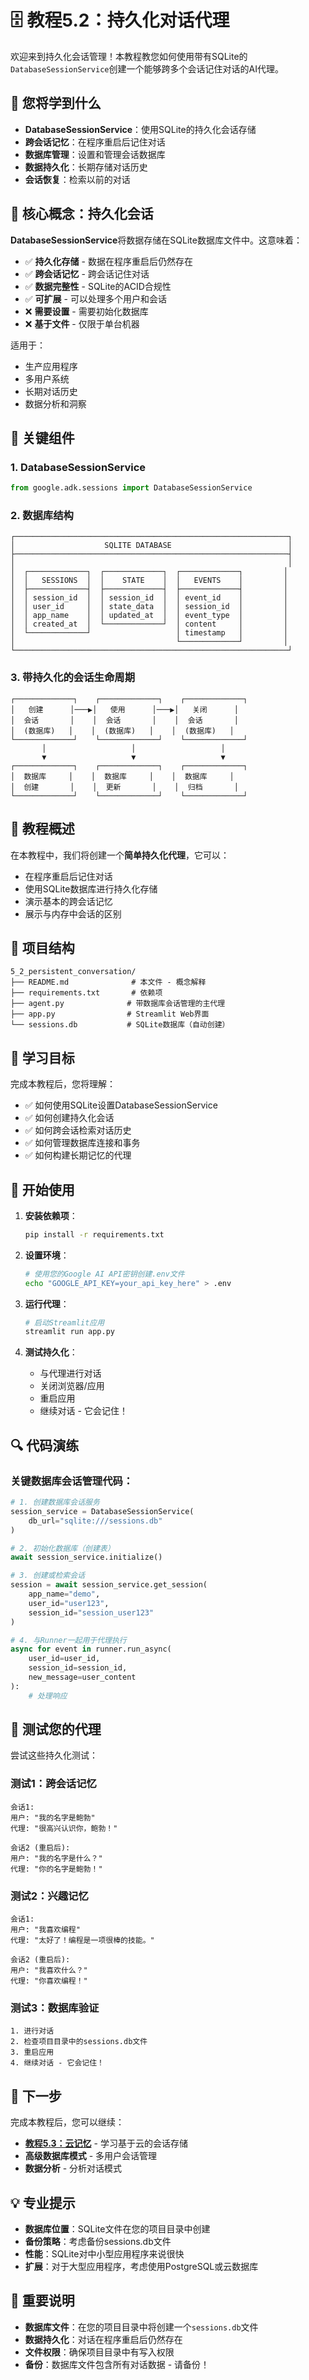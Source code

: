 # 🗄️ 教程5.2：持久化对话代理

欢迎来到持久化会话管理！本教程教您如何使用带有SQLite的`DatabaseSessionService`创建一个能够跨多个会话记住对话的AI代理。

## 🎯 您将学到什么

- **DatabaseSessionService**：使用SQLite的持久化会话存储
- **跨会话记忆**：在程序重启后记住对话
- **数据库管理**：设置和管理会话数据库
- **数据持久化**：长期存储对话历史
- **会话恢复**：检索以前的对话

## 🧠 核心概念：持久化会话

**DatabaseSessionService**将数据存储在SQLite数据库文件中。这意味着：
- ✅ **持久化存储** - 数据在程序重启后仍然存在
- ✅ **跨会话记忆** - 跨会话记住对话
- ✅ **数据完整性** - SQLite的ACID合规性
- ✅ **可扩展** - 可以处理多个用户和会话
- ❌ **需要设置** - 需要初始化数据库
- ❌ **基于文件** - 仅限于单台机器

适用于：
- 生产应用程序
- 多用户系统
- 长期对话历史
- 数据分析和洞察

## 🔧 关键组件

### 1. **DatabaseSessionService**
```python
from google.adk.sessions import DatabaseSessionService
```

### 2. **数据库结构**
```
┌─────────────────────────────────────────────────────────────┐
│                    SQLITE DATABASE                          │
├─────────────────────────────────────────────────────────────┤
│                                                             │
│  ┌─────────────┐  ┌─────────────┐  ┌─────────────┐         │
│  │   SESSIONS  │  │    STATE    │  │   EVENTS    │         │
│  ├─────────────┤  ├─────────────┤  ├─────────────┤         │
│  │ session_id  │  │ session_id  │  │ event_id    │         │
│  │ user_id     │  │ state_data  │  │ session_id  │         │
│  │ app_name    │  │ updated_at  │  │ event_type  │         │
│  │ created_at  │  └─────────────┘  │ content     │         │
│  └─────────────┘                   │ timestamp   │         │
│                                    └─────────────┘         │
└─────────────────────────────────────────────────────────────┘
```

### 3. **带持久化的会话生命周期**
```
┌─────────────┐    ┌─────────────┐    ┌─────────────┐
│   创建      │───▶│   使用      │───▶│   关闭      │
│  会话       │    │  会话       │    │  会话       │
│  (数据库)   │    │  (数据库)   │    │  (数据库)   │
└─────────────┘    └─────────────┘    └─────────────┘
       │                   │                   │
       ▼                   ▼                   ▼
┌─────────────┐    ┌─────────────┐    ┌─────────────┐
│  数据库     │    │  数据库     │    │  数据库     │
│  创建       │    │  更新       │    │  归档       │
└─────────────┘    └─────────────┘    └─────────────┘
```

## 🚀 教程概述

在本教程中，我们将创建一个**简单持久化代理**，它可以：
- 在程序重启后记住对话
- 使用SQLite数据库进行持久化存储
- 演示基本的跨会话记忆
- 展示与内存中会话的区别

## 📁 项目结构

```
5_2_persistent_conversation/
├── README.md              # 本文件 - 概念解释
├── requirements.txt       # 依赖项
├── agent.py              # 带数据库会话管理的主代理
├── app.py                # Streamlit Web界面
└── sessions.db           # SQLite数据库（自动创建）
```

## 🎯 学习目标

完成本教程后，您将理解：
- ✅ 如何使用SQLite设置DatabaseSessionService
- ✅ 如何创建持久化会话
- ✅ 如何跨会话检索对话历史
- ✅ 如何管理数据库连接和事务
- ✅ 如何构建长期记忆的代理

## 🚀 开始使用

1. **安装依赖项**：
   ```bash
   pip install -r requirements.txt
   ```

2. **设置环境**：
   ```bash
   # 使用您的Google AI API密钥创建.env文件
   echo "GOOGLE_API_KEY=your_api_key_here" > .env
   ```

3. **运行代理**：
   ```bash
   # 启动Streamlit应用
   streamlit run app.py
   ```

4. **测试持久化**：
   - 与代理进行对话
   - 关闭浏览器/应用
   - 重启应用
   - 继续对话 - 它会记住！

## 🔍 代码演练

### 关键数据库会话管理代码：

```python
# 1. 创建数据库会话服务
session_service = DatabaseSessionService(
    db_url="sqlite:///sessions.db"
)

# 2. 初始化数据库（创建表）
await session_service.initialize()

# 3. 创建或检索会话
session = await session_service.get_session(
    app_name="demo",
    user_id="user123",
    session_id="session_user123"
)

# 4. 与Runner一起用于代理执行
async for event in runner.run_async(
    user_id=user_id,
    session_id=session_id,
    new_message=user_content
):
    # 处理响应
```

## 🎯 测试您的代理

尝试这些持久化测试：

### 测试1：跨会话记忆
```
会话1:
用户: "我的名字是鲍勃"
代理: "很高兴认识你，鲍勃！"

会话2 (重启后):
用户: "我的名字是什么？"
代理: "你的名字是鲍勃！"
```

### 测试2：兴趣记忆
```
会话1:
用户: "我喜欢编程"
代理: "太好了！编程是一项很棒的技能。"

会话2 (重启后):
用户: "我喜欢什么？"
代理: "你喜欢编程！"
```

### 测试3：数据库验证
```
1. 进行对话
2. 检查项目目录中的sessions.db文件
3. 重启应用
4. 继续对话 - 它会记住！
```

## 🔗 下一步

完成本教程后，您可以继续：
- **[教程5.3：云记忆](../5_3_cloud_memory/README.md)** - 学习基于云的会话存储
- **高级数据库模式** - 多用户会话管理
- **数据分析** - 分析对话模式

## 💡 专业提示

- **数据库位置**：SQLite文件在您的项目目录中创建
- **备份策略**：考虑备份sessions.db文件
- **性能**：SQLite对中小型应用程序来说很快
- **扩展**：对于大型应用程序，考虑使用PostgreSQL或云数据库

## 🚨 重要说明

- **数据库文件**：在您的项目目录中将创建一个`sessions.db`文件
- **数据持久化**：对话在程序重启后仍然存在
- **文件权限**：确保项目目录中有写入权限
- **备份**：数据库文件包含所有对话数据 - 请备份！